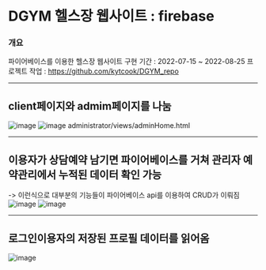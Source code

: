 # DGYM 헬스장 웹사이트 : firebase

### 개요
파이어베이스를 이용한 헬스장 웹사이트 구현
기간 : 2022-07-15 ~ 2022-08-25
프로젝트 작업 : https://github.com/kytcook/DGYM_repo

----------------------------------------------------------------------------------------------
## client페이지와 admim페이지를 나눔
![image](https://user-images.githubusercontent.com/98031858/187029315-39f23f1b-ab79-4eec-9b00-04564a139a02.png)
![image](https://user-images.githubusercontent.com/98031858/187030034-066d7577-c68d-46bf-a9c7-c4cdc3abd40c.png)
administrator/views/adminHome.html

---------------------------------------------------------------------------------------------
## 이용자가 상담예약 남기면 파이어베이스를 거쳐 관리자 예약관리에서 누적된 데이터 확인 가능
-> 이런식으로 대부분의 기능들이 파이어베이스 api를 이용하여 CRUD가 이뤄짐
![image](https://user-images.githubusercontent.com/98031858/187030622-1dd92a30-6aef-4719-8c1d-52600243805f.png)
![image](https://user-images.githubusercontent.com/98031858/187030162-4ee06439-b4fe-47f3-91c2-15ef3db05509.png)

---------------------------------------------------------------------------------------------
## 로그인이용자의 저장된 프로필 데이터를 읽어옴
![image](https://user-images.githubusercontent.com/98031858/187030689-1e81980a-0809-42d4-a577-d390f7898482.png)
